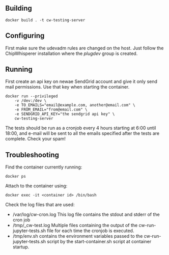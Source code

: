 ## Building

```docker build . -t cw-testing-server```

## Configuring

First make sure the udevadm rules are changed on the host. Just follow the ChipWhisperer installation where the *plugdev* group is created.

## Running
First create an api key on newae SendGrid account and give it only send mail permissions. Use that key when starting the container.

```
docker run --privileged 
    -v /dev:/dev \
    -e TO_EMAILS="email@example.com, another@email.com" \
    -e FROM_EMAIL="from@email.com" \
    -e SENDGRID_API_KEY="the sendgrid api key" \
    cw-testing-server
```

The tests should be run as a cronjob every 4 hours starting at 6:00 until 18:00, and e-mail will be sent to all the emails specified after the tests are complete. Check your spam!

## Troubleshooting

Find the container currently running:

```docker ps```

Attach to the container using:

```docker exec -it <container id> /bin/bash```

Check the log files that are used:

  * /var/log/cw-cron.log This log file contains the stdout and stderr of the cron job
  * /tmp/<date time>_cw-test.log Multiple files containing the output of the cw-run-jupyter-tests.sh file for each time the cronjob is executed.
  * /tmp/env.sh contains the environment variables passed to the cw-run-jupyter-tests.sh script by the start-container.sh script at container startup.
